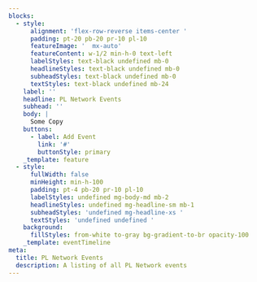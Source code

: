 ```yaml
---
blocks:
  - style:
      alignment: 'flex-row-reverse items-center '
      padding: pt-20 pb-20 pr-10 pl-10
      featureImage: '  mx-auto'
      featureContent: w-1/2 min-h-0 text-left
      labelStyles: text-black undefined mb-0
      headlineStyles: text-black undefined mb-0
      subheadStyles: text-black undefined mb-0
      textStyles: text-black undefined mb-24
    label: ''
    headline: PL Network Events
    subhead: ''
    body: |
      Some Copy
    buttons:
      - label: Add Event
        link: '#'
        buttonStyle: primary
    _template: feature
  - style:
      fullWidth: false
      minHeight: min-h-100
      padding: pt-4 pb-20 pr-10 pl-10
      labelStyles: undefined mg-body-md mb-2
      headlineStyles: undefined mg-headline-sm mb-1
      subheadStyles: 'undefined mg-headline-xs '
      textStyles: 'undefined undefined '
    background:
      fillStyles: from-white to-gray bg-gradient-to-br opacity-100
    _template: eventTimeline
meta:
  title: PL Network Events
  description: A listing of all PL Network events
---
```


